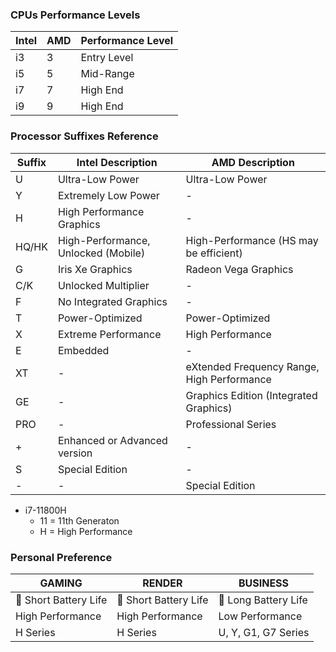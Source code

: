 ### CPUs Performance Levels
| Intel | AMD | Performance Level |
|-|-|-|
| i3 | 3 | Entry Level |
| i5 | 5 | Mid-Range |
| i7 | 7 | High End |
| i9 | 9 | High End |

### Processor Suffixes Reference

| Suffix  | Intel Description                                     | AMD Description                                      |
|---------|-------------------------------------------------------|-------------------------------------------------------|
| U       | Ultra-Low Power                                       | Ultra-Low Power                                       |
| Y       | Extremely Low Power                                   | -                                                     |
| H       | High Performance Graphics                             | -                                                     |
| HQ/HK   | High-Performance, Unlocked (Mobile)                   | High-Performance (HS may be efficient)                 |
| G       | Iris Xe Graphics                                      | Radeon Vega Graphics                                  |
| C/K     | Unlocked Multiplier                                   | -                                                     |
| F       | No Integrated Graphics                                | -                                                     |
| T       | Power-Optimized                                       | Power-Optimized                                       |
| X       | Extreme Performance                                   | High Performance                                      |
| E       | Embedded                                              | -                                                     |
| XT      | -                                                     | eXtended Frequency Range, High Performance            |
| GE      | -                                                     | Graphics Edition (Integrated Graphics)                |
| PRO     | -                                                     | Professional Series                                   |
| +       | Enhanced or Advanced version                          | -                                                     |
| S       | Special Edition                                       | -                                                     |
| -       | -                                                     | Special Edition                                       |

* i7-11800H
  * 11 = 11th Generaton
  * H = High Performance

### Personal Preference
| GAMING | RENDER | BUSINESS |
|-|-|-|
| 🪫 Short Battery Life | 🪫 Short Battery Life | 🔋 Long Battery Life |
| High Performance | High Performance | Low Performance |
| H Series | H Series | U, Y, G1, G7 Series |
